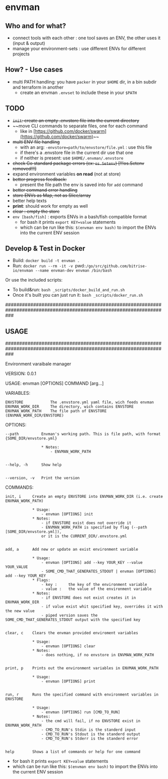 # envman

## Who and for what?

- connect tools with each other : one tool saves an ENV, the other uses it (input & output)
- manage your environment-sets : use different ENVs for different projects


## How? - Use cases

- multi PATH handling: you have `packer` in your `$HOME` dir, in a bin subdir and terraform in another
	- create an envman `.envset` to include these in your `$PATH`


## TODO

- ~~`init`: create an empty .envstore file into the current directory~~
- ~~move CLI commands to separate files, one for each command
	- like in [https://github.com/docker/swarm](https://github.com/docker/swarm)~~
- ~~multi ENV file handling~~
	- with an arg: `-envstore=path/to/envstore/file.yml` : use this file
	- if there's a .envstore file in the current dir use that one
	- if neither is present: use `$HOME/.envman/.envstore`
- ~~check Go standard package errors (ex: `os.Setenv`) [!!!os.Setenv removed!!!]~~
- expand environment variables **on read** (not at store)
- ~~better progress feedback:~~
	- present the file path the env is saved into for `add` command
- ~~better command error handling~~
- ~~store ENVs as Map, not as Slice/array~~
- better help texts
- **print**: should work for empty as well
- ~~clear : empty the store~~
- `env [bash/fish]` : exports ENVs in a bash/fish compatible format
	- for bash it prints `export KEY=value` statements
	- which can be run like this: `$(envman env bash)` to import the ENVs into the current ENV session


## Develop & Test in Docker

* Build: `docker build -t envman .`
* Run: `docker run --rm -it -v `pwd`:/go/src/github.com/bitrise-io/envman --name envman-dev envman /bin/bash`

Or use the included scripts:

* To build&run: `bash _scripts/docker_build_and_run.sh`
* Once it's built you can just run it: `bash _scripts/docker_run.sh`


###################################################################################################################
## USAGE
###################################################################################################################

Environment varaibale manager

VERSION:	0.0.1

USAGE:		envman [OPTIONS] COMMAND [arg...]

VARIABLES:

	ENVSTORE 			The .envstore.yml yaml file, wich feeds envman
	ENVMAN_WORK_DIR		The directory, wich contains ENVSTORE
	ENVMAN_WORK_PATH	The file path of ENVSTORE (ENVMAN_WORK_DIR/ENVSTORE)


OPTIONS:

	--path 			Envman's working path. This is file path, with format {SOME_DIR/envstore.yml}

					* Notes:
						- ENVMAN_WORK_PATH


	--help, -h		Show help


  	--version, -v	Print the version


COMMANDS:

	init, i		Create an empty ENVSTORE into ENVMAN_WORK_DIR (i.e. create ENVMAN_WORK_PATH)

				* Usage: 
					- envman [OPTIONS] init
				* Notes:
					- if ENVSTORE exist does not override it
					- ENVMAN_WORK_PATH is specified by flag (--path [SOME_DIR/envstore.yml]), 
					or it is the CURRENT_DIR/.envstore.yml


  	add, a		Add new or update an exist environment variable

  				* Usage: 
  					- envman [OPTIONS] add --key YOUR_KEY --value YOUR_VALUE
  					- SOME_CMD_THAT_GENERATES_STDOUT | envman [OPTIONS] add --key YOUR_KEY 
  				* Flags: 
  					- key : 	the key of the environment variable
  					- value : 	the value of the environment variable
  				* Notes:
	  				- if ENVSTORE does not exist creates it in ENVMAN_WORK_DIR
	  				- if value exist whit specified key, overrides it with the new value
	  				- piped version saves the SOME_CMD_THAT_GENERATES_STDOUT output with the specified key


	clear, c	Clears the envman provided enviroment variables

				* Usage: 
					- envman [OPTIONS] clear
				* Notes:
					- does nothing, if no envstore in ENVMAN_WORK_PATH


	print, p	Prints out the environment variables in ENVMAN_WORK_PATH

				* Usage: 
					- envman [OPTIONS] print

  	
  	run, r		Runs the specified command with environment variables in ENVSTORE

  				* Usage: 
  					- envman [OPTIONS] run [CMD_TO_RUN]
  				* Notes: 
  					- the cmd will fail, if no ENVSTORE exist in ENVMAN_WORK_PATH
  					- CMD_TO_RUN's Stdin is the standerd input
  					- CMD_TO_RUN's Stdout is the standerd output
  					- CMD_TO_RUN's Stderr is the standerd error

  
  	help		Shows a list of commands or help for one command
  - for bash it prints `export KEY=value` statements
  - which can be run like this: `$(envman env bash)` to import the ENVs into the current ENV session

